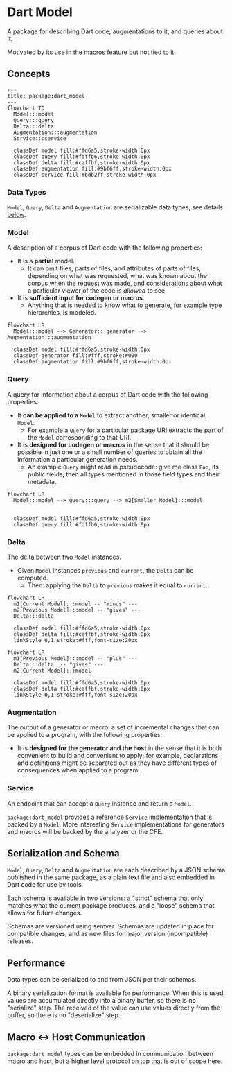 # Dart Model

A package for describing Dart code, augmentations to it, and queries about it.

Motivated by its use in the
[macros feature](https://github.com/dart-lang/language/blob/main/working/macros/feature-specification.md)
but not tied to it.

## Concepts

```mermaid
---
title: package:dart_model
---
flowchart TD
  Model:::model
  Query:::query
  Delta:::delta
  Augmentation:::augmentation
  Service:::service

  classDef model fill:#ffd6a5,stroke-width:0px
  classDef query fill:#fdffb6,stroke-width:0px
  classDef delta fill:#caffbf,stroke-width:0px
  classDef augmentation fill:#9bf6ff,stroke-width:0px
  classDef service fill:#bdb2ff,stroke-width:0px
```

### Data Types

`Model`, `Query`, `Delta` and `Augmentation` are serializable data types, see details [below](#serialization-and-schema).

### Model

A description of a corpus of Dart code with the following properties:

- It is a **partial** model.
  - It can omit files, parts of files, and attributes of parts of files, depending on what was requested, what was known about the corpus when the request was made, and considerations about what a particular viewer of the code is _allowed_ to see.
- It is **sufficient input for codegen or macros**.
  - Anything that is needed to know what to generate, for example type hierarchies, is modeled.

```mermaid
flowchart LR
  Model:::model --> Generator:::generator --> Augmentation:::augmentation

  classDef model fill:#ffd6a5,stroke-width:0px
  classDef generator fill:#fff,stroke:#000
  classDef augmentation fill:#9bf6ff,stroke-width:0px
  ```

### Query

A query for information about a corpus of Dart code with the following properties:

- It **can be applied to a `Model`** to extract another, smaller or identical, `Model`.
  - For example a `Query` for a particular package URI extracts the part of the `Model` corresponding to that URI.
- It is **designed for codegen or macros** in the sense that it should be possible in just one or a small number of queries to obtain all the information a particular generation needs.
  - An example `Query` might read in pseudocode: give me class `Foo`, its public fields, then all types mentioned in those field types and their metadata.

```mermaid
flowchart LR
  Model:::model --> Query:::query --> m2[Smaller Model]:::model


  classDef model fill:#ffd6a5,stroke-width:0px
  classDef query fill:#fdffb6,stroke-width:0px
```

### Delta

The delta between two `Model` instances.

- Given `Model` instances `previous` and `current`, the `Delta` can be computed.
  - Then: applying the `Delta` to `previous` makes it equal to `current`.

```mermaid
flowchart LR
  m1[Current Model]:::model -- "minus" ---
  m2[Previous Model]:::model -- "gives" ---
  Delta:::delta

  classDef model fill:#ffd6a5,stroke-width:0px
  classDef delta fill:#caffbf,stroke-width:0px
  linkStyle 0,1 stroke:#fff,font-size:20px
```
```mermaid
flowchart LR
  m1[Previous Model]:::model -- "plus" ---
  Delta:::delta  -- "gives" ---
  m2[Current Model]:::model

  classDef model fill:#ffd6a5,stroke-width:0px
  classDef delta fill:#caffbf,stroke-width:0px
  linkStyle 0,1 stroke:#fff,font-size:20px
```

### Augmentation

The output of a generator or macro: a set of incremental changes that can be applied to a program, with the following properties:

- It is **designed for the generator and the host** in the sense that it is both convenient to build and convenient to apply; for example, declarations and definitions might be separated out as they have different types of consequences when applied to a program.

### Service

An endpoint that can accept a `Query` instance and return a `Model`.

`package:dart_model` provides a reference `Service` implementation that is backed by a `Model`. More interesting `Service` implementations for generators and macros will be backed by the analyzer or the CFE.

## Serialization and Schema

`Model`, `Query`, `Delta` and `Augmentation` are each described by a JSON schema published in the same package, as a plain text file and also embedded in Dart code for use by tools.

Each schema is available in two versions: a "strict" schema that only matches what the current package produces, and a "loose" schema that allows for future changes.

Schemas are versioned using semver. Schemas are updated in place for compatible changes, and as new files for major version (incompatible) releases.

## Performance

Data types can be serialized to and from JSON per their schemas.

A binary serialization format is available for performance. When this is used, values are accumulated directly into a binary buffer, so there is no "serialize" step. The received of the value can use values directly from the buffer, so there is no "deserialize" step.

## Macro <-> Host Communication

`package:dart_model` types can be embedded in communication between macro and host, but a higher level protocol on top that is out of scope here.
